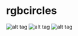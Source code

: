 # rgbcircles

![alt tag](https://cloud.githubusercontent.com/assets/19465769/24081758/b764ed74-0cb9-11e7-9d00-86bb4548c98a.png)  ![alt tag](https://cloud.githubusercontent.com/assets/19465769/24081760/b766388c-0cb9-11e7-8e23-cee59d724d8a.png)  ![alt tag](https://cloud.githubusercontent.com/assets/19465769/24081759/b765622c-0cb9-11e7-9d54-a11578e81856.png)
